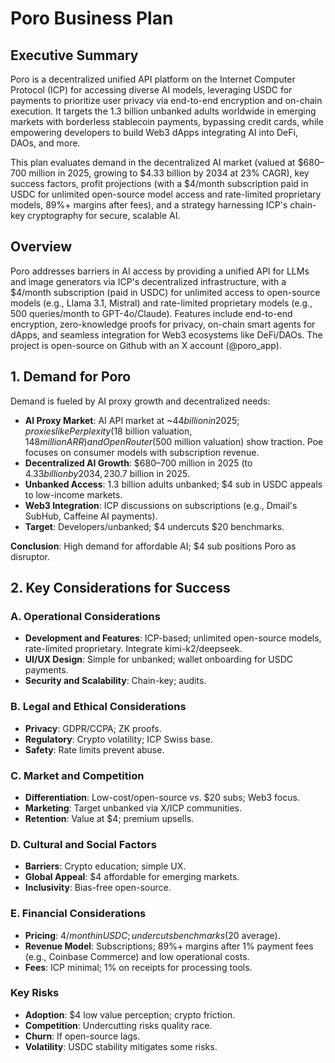 # Poro Business Plan

## Executive Summary
Poro is a decentralized unified API platform on the Internet Computer Protocol (ICP) for accessing diverse AI models, leveraging USDC for payments to prioritize user privacy via end-to-end encryption and on-chain execution. It targets the 1.3 billion unbanked adults worldwide in emerging markets with borderless stablecoin payments, bypassing credit cards, while empowering developers to build Web3 dApps integrating AI into DeFi, DAOs, and more.

This plan evaluates demand in the decentralized AI market (valued at $680–700 million in 2025, growing to $4.33 billion by 2034 at 23% CAGR), key success factors, profit projections (with a $4/month subscription paid in USDC for unlimited open-source model access and rate-limited proprietary models, 89%+ margins after fees), and a strategy harnessing ICP's chain-key cryptography for secure, scalable AI.

## Overview
Poro addresses barriers in AI access by providing a unified API for LLMs and image generators via ICP's decentralized infrastructure, with a $4/month subscription (paid in USDC) for unlimited access to open-source models (e.g., Llama 3.1, Mistral) and rate-limited proprietary models (e.g., 500 queries/month to GPT-4o/Claude). Features include end-to-end encryption, zero-knowledge proofs for privacy, on-chain smart agents for dApps, and seamless integration for Web3 ecosystems like DeFi/DAOs. The project is open-source on Github with an X account (@poro_app).

## 1. Demand for Poro
Demand is fueled by AI proxy growth and decentralized needs:

- **AI Proxy Market**: AI API market at ~$44 billion in 2025; proxies like Perplexity ($18 billion valuation, $148 million ARR) and OpenRouter ($500 million valuation) show traction. Poe focuses on consumer models with subscription revenue.
- **Decentralized AI Growth**: $680–700 million in 2025 (to $4.33 billion by 2034, 23% CAGR); blockchain AI at ~$0.7 billion in 2025.
- **Unbanked Access**: 1.3 billion adults unbanked; $4 sub in USDC appeals to low-income markets.
- **Web3 Integration**: ICP discussions on subscriptions (e.g., Dmail's SubHub, Caffeine AI payments).
- **Target**: Developers/unbanked; $4 undercuts $20 benchmarks.

**Conclusion**: High demand for affordable AI; $4 sub positions Poro as disruptor.

## 2. Key Considerations for Success

### A. Operational Considerations
- **Development and Features**: ICP-based; unlimited open-source models, rate-limited proprietary. Integrate kimi-k2/deepseek.
- **UI/UX Design**: Simple for unbanked; wallet onboarding for USDC payments.
- **Security and Scalability**: Chain-key; audits.

### B. Legal and Ethical Considerations
- **Privacy**: GDPR/CCPA; ZK proofs.
- **Regulatory**: Crypto volatility; ICP Swiss base.
- **Safety**: Rate limits prevent abuse.

### C. Market and Competition
- **Differentiation**: Low-cost/open-source vs. $20 subs; Web3 focus.
- **Marketing**: Target unbanked via X/ICP communities.
- **Retention**: Value at $4; premium upsells.

### D. Cultural and Social Factors
- **Barriers**: Crypto education; simple UX.
- **Global Appeal**: $4 affordable for emerging markets.
- **Inclusivity**: Bias-free open-source.

### E. Financial Considerations
- **Pricing**: $4/month in USDC; undercuts benchmarks ($20 average).
- **Revenue Model**: Subscriptions; 89%+ margins after 1% payment fees (e.g., Coinbase Commerce) and low operational costs.
- **Fees**: ICP minimal; 1% on receipts for processing tools.

### Key Risks
- **Adoption**: $4 low value perception; crypto friction.
- **Competition**: Undercutting risks quality race.
- **Churn**: If open-source lags.
- **Volatility**: USDC stability mitigates some risks.
